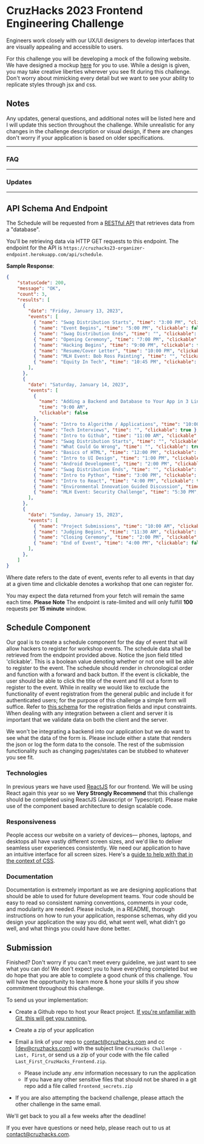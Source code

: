 # CruzHacks 2023 Frontend Engineering Challenge

Engineers work closely with our UX/UI designers to develop interfaces that are visually appealing and accessible to users.

For this challenge you will be developing a mock of the following website. We have designed a mockup [here](https://www.figma.com/file/CJf6HOwmk8kFCPr0pUanyf/CruzHacks-Frontend-Challenge-2023?node-id=0%3A1) for you to use.
While a design is given, you may take creative liberties wherever you see fit during this challenge. Don't worry about mimicking every detail but we want to see your ability to replicate styles through jsx and css.

## Notes

Any updates, general questions, and additional notes will be listed here and I will update this section throughout the challenge. While unrealistic for any changes in the challenge description or visual design, if there are changes don't worry if your application is based on older specifications.

____
### FAQ

____
### Updates
____

## API Schema And Endpoint

The Schedule will be requested from a [RESTful API](https://www.codecademy.com/articles/what-is-rest) that retrieves data from a "database".

You'll be retrieving data via HTTP GET requests to this endpoint. The endpoint for the API is `https://cruzhacks23-organizer-endpoint.herokuapp.com/api/schedule`.

**Sample Response**:

```json
{
    "statusCode": 200,
    "message": "OK",
    "count": 3,
    "results": [
      {
        "date": "Friday, January 13, 2023",
        "events": [
          { "name": "Swag Distribution Starts", "time": "3:00 PM", "clickable": false },
          { "name": "Event Begins", "time": "5:00 PM", "clickable": false },
          { "name": "Swag Distribution Ends", "time": "", "clickable": false },
          { "name": "Opening Ceremony", "time": "7:00 PM", "clickable": false },
          { "name": "Hacking Begins", "time": "9:00 PM", "clickable": false },
          { "name": "Resume/Cover Letter", "time": "10:00 PM", "clickable": true },
          { "name": "MLH Event: Bob Ross Painting", "time": "", "clickable": true },
          { "name": "Equity In Tech", "time": "10:45 PM", "clickable": true },
        ],
      },
      {
        "date": "Saturday, January 14, 2023",
        "events": [
          {
            "name": "Adding a Backend and Database to Your App in 3 Lines",
            "time": "9:00 AM",
            "clickable": false
          },
          { "name": "Intro to Algorithm / Applications", "time": "10:00 AM", "clickable": true },
          { "name": "Tech Interviews", "time": "", "clickable": true },
          { "name": "Intro to Github", "time": "11:00 AM", "clickable": true },
          { "name": "Swag Distribution Starts", "time": "", "clickable": false },
          { "name": "What Could Go Wrong", "time": "", "clickable": true },
          { "name": "Basics of HTML", "time": "12:00 PM", "clickable": true },
          { "name": "Intro to UI Design", "time": "1:00 PM", "clickable": true },
          { "name": "Android Development", "time": "2:00 PM", "clickable": true },
          { "name": "Swag Distribution Ends", "time": "", "clickable": false },
          { "name": "Intro to Python", "time": "3:00 PM", "clickable": true },
          { "name": "Intro to React", "time": "4:00 PM", "clickable": true },
          { "name": "Environmental Innovation Guided Discussion", "time": "", "clickable": true },
          { "name": "MLH Event: Security Challenge", "time": "5:30 PM", "clickable": true },
        ],
      },
      {
        "date": "Sunday, January 15, 2023",
        "events": [
          { "name": "Project Submissions", "time": "10:00 AM", "clickable": false },
          { "name": "Judging Begins", "time": "11:30 AM", "clickable": false },
          { "name": "Closing Ceremony", "time": "2:00 PM", "clickable": false },
          { "name": "End of Event", "time": "4:00 PM", "clickable": false },
        ],
      },
    ]
}
```
Where date refers to the date of event, events refer to all events in that day at a given time and clickable denotes a workshop that one can register for.

You may expect the data returned from your fetch will remain the same each time. **Please Note** The endpoint is rate-limited and will only fulfill **100** requests per **15 minute** window.

## Schedule Component

Our goal is to create a schedule component for the day of event that will allow hackers to register for workshop events. The schedule data shall be retrieved from the endpoint provided above. Notice the json field titled 'clickable'. This is a boolean value denoting whether or not one will be able to register to the event. The schedule should render in chronological order and function with a forward and back button. If the event is clickable, the user should be able to click the title of the event and fill out a form to register to the event. While in reality we would like to exclude the functionality of event registration from the general public and include it for authenticated users; for the purpose of this challenge a simple form will suffice. Refer to [this schema](https://docs.google.com/document/d/1GNlmQF0WM7WvYZaqTvRlzzYtBcdeIh5jNqP-TZhTYl4/edit?usp=sharing) for the registration fields and input constraints. When dealing with any integration between a client and server it is important that we validate data on both the client and the server. 

We won't be integrating a backend into our application but we do want to see what the data of the form is. Please include either a state that renders the json or log the form data to the console. The rest of the submission functionality such as changing pages/states can be stubbed to whatever you see fit.
  

### Technologies

In previous years we have used [ReactJS](https://reactjs.org/docs/thinking-in-react.html) for our frontend. We will be using React again this year so we **Very Strongly Recommend** that this challenge should be completed using ReactJS (Javascript or Typescript). Please make use of the component based architecture to design scalable code.


### Responsiveness

People access our website on a variety of devices— phones, laptops, and desktops all have vastly different screen sizes, and we'd like to deliver seamless user experiences consistently. We need our application to have an intuitive interface for all screen sizes. Here's a [guide to help with that in the context of CSS](https://www.freecodecamp.org/news/how-to-start-thinking-responsively/).


### Documentation 

Documentation is extremely important as we are designing applications that should be able to used for future development teams. Your code should be easy to read so consistent naming conventions, comments in your code, and modularity are needed. Please include, in a README, thorough instructions on how to run your application, response schemas, why did you design your application the way you did, what went well, what didn't go well, and what things you could have done better.

## Submission

Finished? Don't worry if you can't meet every guideline, we just want to see what you can do! We don't expect you to have everything completed but we do hope that you are able to complete a good chunk of this challenge. You will have the opportunity to learn more & hone your skills if you show commitment throughout this challenge.

To send us your implementation:

* Create a Github repo to host your React project. [If you're unfamiliar with Git, this will get you running.](https://www.freecodecamp.org/news/learn-the-basics-of-git-in-under-10-minutes-da548267cc91/)
* Create a zip of your application
* Email a link of your repo to [contact@cruzhacks.com](mailto:contact@cruzhacks.com) and cc [dev@cruzhacks.com] with the subject line `CruzHacks Challenge - Last, First`, or send us a zip of your code with the file called `Last_First_CruzHacks_Frontend.zip`.
    * Please include any .env information necessary to run the application
    * If you have any other sensitive files that should not be shared in a git repo add a file called `frontend_secrets.zip`

* If you are also attempting the backend challenge, please attach the other challenge in the same email.
  

We'll get back to you all a few weeks after the deadline!

If you ever have questions or need help, please reach out to us at [contact@cruzhacks.com](mailto:contact@cruzhacks.com).



